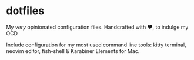 # dotfiles

My *very* opinionated configuration files. Handcrafted with ❤️, to
indulge my OCD

Include configuration for my most used command line tools: kitty
terminal, neovim editor, fish-shell & Karabiner Elements for Mac.
